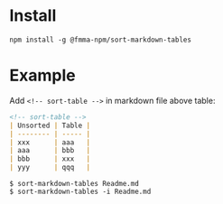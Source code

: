 # Install

`npm install -g @fmma-npm/sort-markdown-tables`

# Example

Add `<!-- sort-table -->` in markdown file above table:
```markdown
<!-- sort-table -->
| Unsorted | Table |
| -------- | ----- |
| xxx      | aaa   |
| aaa      | bbb   |
| bbb      | xxx   |
| yyy      | qqq   |
```

```
$ sort-markdown-tables Readme.md
$ sort-markdown-tables -i Readme.md
```